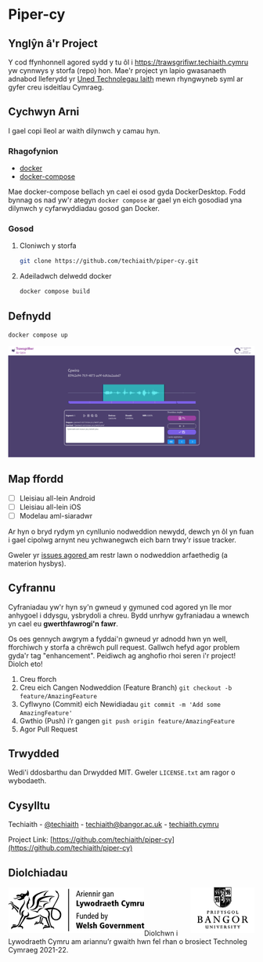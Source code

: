 # Piper-cy

<!-- ABOUT THE PROJECT -->
## Ynglŷn â'r Project
<span id="about"></span>
Y cod ffynhonnell agored sydd y tu ôl i https://trawsgrifiwr.techiaith.cymru yw cynnwys y storfa (repo) hon. Mae'r project yn lapio gwasanaeth adnabod lleferydd yr [Uned Technolegau Iaith](http://techiaith.cymru) mewn rhyngwyneb syml ar gyfer creu isdeitlau Cymraeg.


<!-- GETTING STARTED -->
## Cychwyn Arni

I gael copi lleol ar waith dilynwch y camau hyn.

### Rhagofynion

* [docker](https://docker.com)
* [docker-compose](https://docs.docker.com/compose/install/)

Mae docker-compose bellach yn cael ei osod gyda DockerDesktop. Fodd bynnag os nad yw'r ategyn `docker compose` ar gael yn eich gosodiad yna dilynwch y cyfarwyddiadau gosod gan Docker.

### Gosod

1. Cloniwch y storfa

   ```sh
   git clone https://github.com/techiaith/piper-cy.git
   ```
   
2. Adeiladwch delwedd docker

   ```sh
   docker compose build
   ```   
<!-- USAGE EXAMPLES -->
## Defnydd

```sh
docker compose up
```

[![Product Name Screen Shot][product-screenshot-2]](https://trawsgrifiwr.techiaith.cymru)

<!-- ROADMAP -->
## Map ffordd

- [ ] Lleisiau all-lein Android
- [ ] Lleisiau all-lein iOS
- [ ] Modelau aml-siaradwr

Ar hyn o bryd rydym yn cynllunio nodweddion newydd, dewch yn ôl yn fuan i gael cipolwg arnynt neu ychwanegwch eich barn trwy'r issue tracker.

Gweler yr [issues agored ](https://github.com/techiaith/piper-cy/issues) am restr lawn o nodweddion arfaethedig (a materion hysbys). 

<!-- CONTRIBUTING -->
## Cyfrannu

Cyfraniadau yw'r hyn sy'n gwneud y gymuned cod agored yn lle mor anhygoel i ddysgu, ysbrydoli a chreu. Bydd unrhyw gyfraniadau a wnewch yn cael eu **gwerthfawrogi'n fawr**.


Os oes gennych awgrym a fyddai'n gwneud yr adnodd hwn yn well, fforchiwch y storfa a chrëwch pull request.
Gallwch hefyd agor problem gyda'r tag "enhancement".
Peidiwch ag anghofio rhoi seren i'r project! Diolch eto!


1. Creu fforch
2. Creu eich Cangen Nodweddion (Feature Branch) `git checkout -b feature/AmazingFeature`
3. Cyflwyno (Commit) eich Newidiadau `git commit -m 'Add some AmazingFeature'`
4. Gwthio (Push) i’r gangen `git push origin feature/AmazingFeature`
5. Agor Pull Request

<!-- LICENSE -->
## Trwydded

Wedi'i ddosbarthu dan Drwydded MIT. Gweler `LICENSE.txt` am ragor o wybodaeth.




<!-- CONTACT -->
## Cysylltu

Techiaith - [@techiaith](https://twitter.com/techiaith) - techiaith@bangor.ac.uk - [techiaith.cymru](techiaith.cymru)

Project Link: [https://github.com/techiaith/piper-cy](https://github.com/techiaith/piper-cy)





<!-- ACKNOWLEDGMENTS -->
## Diolchiadau

<img src="images/llyw_logo.png" alt="Logo" align="left">
<img src="images/BU_logo.png" alt="Logo" align="right">
<br><br><br><br><br>
Diolchwn i Lywodraeth Cymru am ariannu’r gwaith hwn fel rhan o brosiect Technoleg Cymraeg 2021-22.




<!-- MARKDOWN LINKS & IMAGES -->
<!-- https://www.markdownguide.org/basic-syntax/#reference-style-links -->
[product-screenshot]: images/screen_shot.png
[product-screenshot-2]: images/screen_shot_2.png
[warning-screenshot]: images/screen_shot_not_secure.png
[repo-logo]: images/repo_logo.png
[llyw-logo]: images/llyw_logo.png
[uni-logo]: images/BU_logo.png
